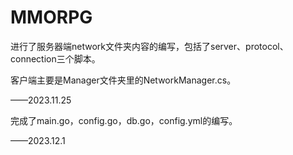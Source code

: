 # MMORPG



进行了服务器端network文件夹内容的编写，包括了server、protocol、connection三个脚本。

客户端主要是Manager文件夹里的NetworkManager.cs。

——2023.11.25



完成了main.go，config.go，db.go，config.yml的编写。

——2023.12.1
